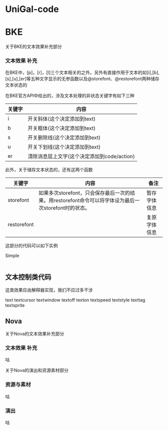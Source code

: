 # UniGal-code

**<code></code>**



# BKE
关于BKE的文本效果补充部分

### 文本效果 补充

在BKE中，[p]，[r]，[l]三个文本相关的之外，另外有直接作用于文本的如[i],[b],[s],[u],[er]等五种文字显示的无参函数以及@storefont、@restorefont两种储存文本状态的

在BKE官方API中给出的，涉及文本处理的非状态关键字有如下三种

|关键字|内容|
| ---- | ----- |
|i|开关斜体(这个决定添加到text)|
|b|开关粗体(这个决定添加到text)|
|s|开关删除线(这个决定添加到text)|
|u|开关下划线(这个决定添加到text)|
|er|清除消息层上文字(这个决定添加到code/action)|

此外，关于储存文本状态的，还有这两个函数

|关键字|内容|备注|
| ---- | ------ |---|
|storefont|如果多次storefont，只会保存最后一次的结果。用restorefont命令可以将字体设为最后一次storefont时的状态。|暂存字体信息|
|restorefont||复原字体信息|



这部分的代码可以如下实例

Simple

```bkscr

```

## 文本控制类代码

这类效果应由解释器实现，我们不应过多干涉

text
textcursor
textwindow
textoff
texton
textspeed
textstyle
texttag
textsprite



## Nova

关于Nova的文本效果补充部分

### 文本效果 补充

咕



关于Nova的演出和资源素材部分

### 资源与素材

咕

### 演出

咕

